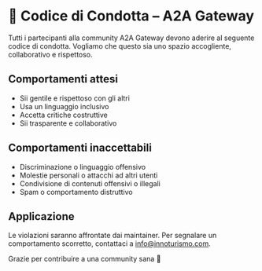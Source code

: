 # 📜 Codice di Condotta – A2A Gateway

Tutti i partecipanti alla community A2A Gateway devono aderire al seguente codice di condotta. Vogliamo che questo sia uno spazio accogliente, collaborativo e rispettoso.

## Comportamenti attesi

- Sii gentile e rispettoso con gli altri
- Usa un linguaggio inclusivo
- Accetta critiche costruttive
- Sii trasparente e collaborativo

## Comportamenti inaccettabili

- Discriminazione o linguaggio offensivo
- Molestie personali o attacchi ad altri utenti
- Condivisione di contenuti offensivi o illegali
- Spam o comportamento distruttivo

## Applicazione

Le violazioni saranno affrontate dai maintainer. Per segnalare un comportamento scorretto, contattaci a info@innoturismo.com.

Grazie per contribuire a una community sana 💙
